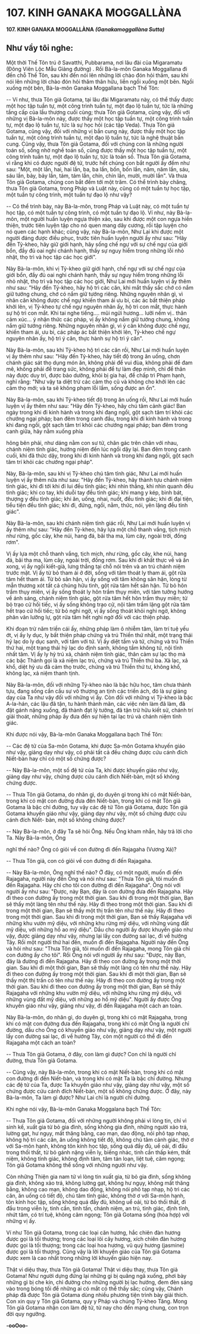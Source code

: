 # 107. KINH GANAKA MOGGALLÀNA

**107. KINH GANAKA MOGGALLÀNA**
***(Ganakamoggallàna Sutta)***

## Như vầy tôi nghe:

Một thời Thế Tôn trú ở Savatthi, Pubbarama, nơi lâu đài của Migaramatu (Ðông Viên Lộc Mẫu Giảng
đường) . Rồi Bà-la-môn Ganaka Moggallana đi đến chỗ Thế Tôn, sau khi đến nói lên những lời chào
đón hỏi thăm, sau khi nói lên những lời chào đón hỏi thăm thân hữu, liền ngồi xuống một bên. Ngồi
xuống một bên, Bà-la-môn Ganaka Moggallana bạch Thế Tôn:

-- Ví như, thưa Tôn giả Gotama, tại lâu đài Migaramatu này, có thể thấy được một học tập tuần tự, một
công trình tuần tự, một đạo lộ tuần tự, tức là những tầng cấp của lầu thượng cuối cùng; thưa Tôn giả
Gotama, cũng vậy, đối với những vị Bà-la-môn này, được thấy một học tập tuần tự, một công trình tuần
tự, một đạo lộ tuần tự, tức là sự học hỏi (các tập Veda). Thưa Tôn giả Gotama, cũng vậy, đối với những
vị bắn cung này, được thấy một học tập tuần tự, một công trình tuần tự, một đạo lộ tuần tự, tức là nghệ
thuật bắn cung. Cũng vậy, thưa Tôn giả Gotama, đối với chúng con là những người toán số, sống nhờ
nghề toán số, cũng được thấy một học tập tuần tự, một công trình tuần tự, một đạo lộ tuần tự, tức là toán
số. Thưa Tôn giả Gotama, vì rằng khi có được người đệ tử, trước hết chúng con bắt người ấy đếm như
sau: "Một, một lần, hai, hai lần, ba, ba lần, bốn, bốn lần, năm, năm lần, sáu, sáu lần, bảy, bảy lần, tám,
tám lần, chín, chín lần, mười, mười lần". Và thưa Tôn giả Gotama, chúng con bắt đếm tới một trăm. Có
thể trình bày chăng, thưa Tôn giả Gotama, trong Pháp và Luật này, cũng có một tuần tự học tập, một
tuần tự công trình, một tuần tự đạo lộ như vậy?

-- Có thể trình bày, này Bà-la-môn, trong Pháp và Luật này, có một tuần tự học tập, có một tuần tự công
trình, có một tuần tự đạo lộ. Ví như, này Bà-la-môn, một người huấn luyện ngựa thiện xảo, sau khi được
một con ngựa hiền thiện, trước tiên luyện tập cho nó quen mang dây cương, rồi tập luyện cho nó quen
các hạnh khác; cũng vậy, này Bà-la-môn, Như Lai khi được một người đáng được điều phục, trước tiên
huấn luyện người ấy như sau: "Hãy đến Tỷ-kheo, hãy giữ giới hạnh, hãy sống chế ngự với sự chế ngự
của giới bổn, đầy đủ oai nghi chánh hạnh, thấy sự nguy hiểm trong những lỗi nhỏ nhặt, thọ trì và học tập
các học giới".

Này Bà-la-môn, khi vị Tỷ-kheo giữ giới hạnh, chế ngự với sự chế ngự của giới bổn, đầy đủ oai nghi
chánh hạnh, thấy sự nguy hiểm trong những lỗi nhỏ nhặt, thọ trì và học tập các học giới, Như Lai mới
huấn luyện vị ấy thêm như sau: "Hãy đến Tỷ-kheo, hãy hộ trì các căn, khi mắt thấy sắc chớ có nắm giữ
tướng chung, chớ có nắm giữ tướng riêng. Những nguyên nhân gì, vì nhãn căn không được chế ngự
khiến tham ái ưu bi, các ác bất thiện pháp khởi lên, vị Tỷ-kheo tự chế ngự nguyên nhân ấy, hộ trì con
mắt, thực hành sự hộ trì con mắt. Khi tai nghe tiếng.... mũi ngửi hương... lưỡi nếm vị.. thân cảm xúc... ý
nhận thức các pháp, vị ấy không nắm giữ tướng chung, không nắm giữ tướng riêng. Những nguyên nhân
gì, vì ý căn không được chế ngự, khiến tham ái, ưu bi, các pháp ác bất thiện khởi lên, Tỷ-kheo chế ngự
nguyên nhân ấy, hộ trì ý căn, thực hành sự hộ trì ý căn".

Này Bà-la-môn, sau khi Tỷ-kheo hộ trì các căn rồi, Như Lai mới huấn luyện vị ấy thêm như sau: "Hãy
đến Tỷ-kheo, hãy tiết độ trong ăn uống, chơn chánh giác sát thọ dụng món ăn, không phải để vui đùa,
không phải để đam mê, không phải để trang sức, không phải để tự làm đẹp mình, chỉ để thân này được
duy trì, được bảo dưỡng, khỏi bị gia hại, để chấp trì Phạm hạnh, nghĩ rằng: "Như vậy ta diệt trừ các cảm
thọ cũ và không cho khởi lên các cảm thọ mới; và ta sẽ không phạm lỗi lầm, sống được an ổn".

Này Bà-la-môn, sau khi Tỷ-kheo tiết độ trong ăn uống rồi, Như Lai mới huấn luyện vị ấy thêm như sau:
"Hãy đến Tỷ-kheo, hãy chú tâm cảnh giác! Ban ngày trong khi đi kinh hành và trong khi đang ngồi, gột
sạch tâm trí khỏi các chướng ngại pháp; ban đêm trong canh đầu, trong khi đi kinh hành và trong khi
đang ngồi, gột sạch tâm trí khỏi các chướng ngại pháp; ban đêm trong canh giữa, hãy nằm xuống phía

hông bên phải, như dáng nằm con sư tử, chân gác trên chân với nhau, chánh niệm tỉnh giác, hướng niệm
đến lúc ngồi dậy lại. Ban đêm trong canh cuối, khi đã thức dậy, trong khi đi kinh hành và trong khi đang
ngồi, gột sạch tâm trí khỏi các chướng ngại pháp".

Này, Bà-la-môn, sau khi vị Tỷ-kheo chú tâm tỉnh giác, Như Lai mới huấn luyện vị ấy thêm nữa như sau:
"Hãy đến Tỷ-kheo, hãy thành tựu chánh niệm tỉnh giác, khi đi tới khi đi lui đều tỉnh giác; khi nhìn thẳng,
khi nhìn quanh đều tỉnh giác; khi co tay, khi duỗi tay đều tỉnh giác; khi mang y kép, bình bát, thượng y
đều tỉnh giác; khi ăn, uống, nhai, nuốt, đều tỉnh giác; khi đi đại tiện, tiểu tiện đều tỉnh giác; khi đi, đứng,
ngồi, nằm, thức, nói, yên lặng đều tỉnh giác".

Này Bà-la-môn, sau khi chánh niệm tỉnh giác rồi, Như Lai mới huấn luyện vị ấy thêm như sau: "Hãy
đến Tỷ-kheo, hãy lựa một chỗ thanh vắng, tịch mịch như rừng, gốc cây, khe núi, hang đá, bãi tha ma,
lùm cây, ngoài trời, đống rơm".

Vị ấy lựa một chỗ thanh vắng, tịch mịch, như rừng, gốc cây, khe núi, hang đá, bãi tha ma, lùm cây,
ngoài trời, đống rơm. Sau khi đi khất thực về và ăn xong, vị ấy ngồi kiết-già, lưng thẳng tại chỗ nói trên
và an trú chánh niệm trước mặt. Vị ấy từ bỏ tham ái ở đời, sống với tâm thoát ly tham ái, gột rửa tâm hết
tham ái. Từ bỏ sân hận, vị ấy sống với tâm không sân hận, lòng từ mẫn thương xót tất cả chúng hữu tình,
gột rửa tâm hết sân hận. Từ bỏ hôn trầm thụy miên, vị ấy sống thoát ly hôn trầm thụy miên, với tâm
tưởng hướng về ánh sáng, chánh niệm tỉnh giác, gột rửa tâm hết hôn trầm thụy miên; từ bỏ trạo cử hối
tiếc, vị ấy sống không trạo cử, nội tâm trầm lặng gột rửa tâm hết trạo cử hối tiếc; từ bỏ nghi ngờ, vị ấy
sống thoát khỏi nghi ngờ, không phân vân lưỡng lự, gột rửa tâm hết nghi ngờ đối với các thiện pháp.

Khi đoạn trừ năm triền cái ấy, những pháp làm ô nhiễm tâm, làm trí tuệ yếu ớt, vị ấy ly dục, ly bất thiện
pháp chứng và trú Thiền thứ nhất, một trạng thái hỷ lạc do ly dục sanh, với tầm với tứ. Vị ấy diệt tầm và
tứ, chứng và trú Thiền thứ hai, một trạng thái hỷ lạc do định sanh, không tầm không tứ, nội tĩnh nhất
tâm. Vị ấy ly hỷ trú xả, chánh niệm tỉnh giác, thân cảm sự lạc thọ mà các bậc Thánh gọi là xả niệm lạc
trú, chứng và trú Thiền thứ ba. Xả lạc, xả khổ, diệt hỷ ưu đã cảm thọ trước, chứng và trú Thiền thứ tư,
không khổ, không lạc, xả niệm thanh tịnh.

Này Bà-la-môn, đối với những Tỷ-kheo nào là bậc hữu học, tâm chưa thành tựu, đang sống cần cầu sự
vô thượng an tịnh các triền ách, đó là sự giảng dạy của Ta như vậy đối với những vị ấy. Còn đối với
những vị Tỷ-kheo là bậc A-la-hán, các lậu đã tận, tu hành thành mãn, các việc nên làm đã làm, đã đặt
gánh nặng xuống, đã thành đạt lý tưởng, đã tận trừ hữu kiết sử, chánh trí giải thoát, những pháp ấy đưa
đến sự hiện tại lạc trú và chánh niệm tỉnh giác.

Khi được nói vậy, Bà-la-môn Ganaka Moggallana bạch Thế Tôn:

-- Các đệ tử của Sa-môn Gotama, khi được Sa-môn Gotama khuyến giáo như vậy, giảng dạy như vậy, có
phải tất cả đều chứng được cứu cánh đích Niết-bàn hay chỉ có một số chứng được?

-- Này Bà-la-môn, một số đệ tử của Ta, khi được khuyến giáo như vậy, giảng dạy như vậy, chứng được
cứu cánh đích Niết-bàn, một số không chứng được.

-- Thưa Tôn giả Gotama, do nhân gì, do duyên gì trong khi có mặt Niết-bàn, trong khi có mặt con đường
đưa đến Niết-bàn, trong khi có mặt Tôn giả Gotama là bậc chỉ đường, tuy vậy các đệ tử Tôn giả Gotama,
được Tôn giả Gotama khuyến giáo như vậy, giảng dạy như vậy, một số chứng được cứu cánh đích Niết-
bàn, một số không chứng được?

-- Này Bà-la-môn, ở đây Ta sẽ hỏi Ông. Nếu Ông kham nhẫn, hãy trả lời cho Ta. Này Bà-la-môn, Ông

nghĩ thế nào? Ông có giỏi về con đường đi đến Rajagaha (Vương Xá)?

-- Thưa Tôn giả, con có giỏi về con đường đi đến Rajagaha.

-- Này Bà-la-môn, Ông nghĩ thế nào? Ở đây, có một người, muốn đi đến Rajagaha, người này đến Ông
và nói như sau: "Thưa Tôn giả, tôi muốn đi đến Rajagaha. Hãy chỉ cho tôi con đường đi đến Rajagaha".
Ông nói với người ấy như sau: "Ðược, này Bạn, đây là con đường đưa đến Rajagaha. Hãy đi theo con
đường ấy trong một thời gian. Sau khi đi trong một thời gian, Bạn sẽ thấy một làng tên như thế này. Hãy
đi theo trong một thời gian. Sau khi đi trong một thời gian, Bạn sẽ thấy một thị trấn tên như thế này. Hãy
đi theo trong một thời gian. Sau khi đi trong một thời gian, Bạn sẽ thấy Rajagaha với những khu vườn
mỹ diệu, với những khu rừng mỹ diệu, với những vùng đất mỹ diệu, với những hồ ao mỹ diệu". Dầu cho
người ấy được khuyến giáo như vậy, được giảng dạy như vậy, nhưng lại lấy con đường sai lạc, đi về
hướng Tây. Rồi một người thứ hai đến, muốn đi đến Rajagaha. Người này đến Ông và hỏi như sau:
"Thưa Tôn giả, tôi muốn đi đến Rajagaha, mong Tôn giả chỉ con đường ấy cho tôi". Rồi Ông nói với
người ấy như sau: "Ðược, này Bạn, đây là đường đi đến Rajagaha. Hãy đi theo con đường ấy trong một
thời gian. Sau khi đi một thời gian, Bạn sẽ thấy một làng có tên như thế này. Hãy đi theo con đường ấy
trong một thời gian. Sau khi đi một thời gian, Bạn sẽ thấy một thị trấn có tên như thế này. Hãy đi theo
con đường ấy trong một thời gian. Sau khi đi theo con đường ấy trong một thời gian, Bạn sẽ thấy
Rajagaha với những khu vườn mỹ diệu, với những khu rừng mỹ diệu, với những vùng đất mỹ diệu, với
những ao hồ mỹ diệu". Người ấy được Ông khuyến giáo như vậy, giảng như vậy, đi đến Rajagaha một
cách an toàn.

Này Bà-la-môn, do nhân gì, do duyên gì, trong khi có mặt Rajagaha, trong khi có mặt con đường đưa
đến Rajagaha, trong khi có mặt Ông là người chỉ đường, dầu cho Ông có khuyến giáo như vậy, giảng
dạy như vậy, một người lấy con đường sai lạc, đi về hướng Tây, còn một người có thể đi đến Rajagaha
một cách an toàn?

-- Thưa Tôn giả Gotama, ở đây, con làm gì được? Con chỉ là người chỉ đường, thưa Tôn giả Gotama.

-- Cũng vậy, này Bà-la-môn, trong khi có mặt Niết-bàn, trong khi có mặt con đường đi đến Niết-bàn, và
trong khi có mặt Ta là bậc chỉ đường. Nhưng các đệ tử của Ta, được Ta khuyến giáo như vậy, giảng dạy
như vậy, một số chứng được cứu cánh đích Niết-bàn, một số không chứng được. Ở đây, này Bà-la-môn,
Ta làm gì được? Như Lai chỉ là người chỉ đường.

Khi nghe nói vậy, Bà-la-môn Ganaka Moggalana bạch Thế Tôn:

-- Thưa Tôn giả Gotama, đối với những người không phải vì lòng tin, chỉ vì sinh kế, xuất gia từ bỏ gia
đình, sống không gia đình, những người xảo trá, lường gạt, hư ngụy, mất thăng bằng, cao mạn, dao
động, nói phô tạp nhạp, không hộ trì các căn, ăn uống không tiết độ, không chú tâm cảnh giác, thờ ơ với
Sa-môn hạnh, không tôn kính học tập, sống quá đầy đủ, uể oải, đi đầu trong thối thất, từ bỏ gánh nặng
viễn ly, biếng nhác, tinh cần thấp kém, thất niệm, không tỉnh giác, không định tâm, tâm tán loạn, liệt tuệ,
câm ngọng; Tôn giả Gotama không thể sống với những người như vậy.

Còn những Thiện gia nam tử vì lòng tin xuất gia, từ bỏ gia đình, sống không gia đình, không xảo trá,
không lường gạt, không hư ngụy, không mất thăng bằng, không cao mạn, không dao động, không nói
phô tạp nhạp, hộ trì các căn, ăn uống có tiết độ, chú tâm tỉnh giác, không thờ ơ với Sa-môn hạnh, tôn
kính học tập, sống không quá đầy đủ, không uể oải, từ bỏ thối thất, đi đầu trong viễn ly, tinh cần, tinh
tấn, chánh niệm, an trú, tỉnh giác, định tĩnh, nhứt tâm, có trí tuệ, không câm ngọng; Tôn giả Gotama
sống (hòa hợp) với những vị ấy.

Ví như Tôn giả Gotama, trong các loại căn hương, hắc chiên đàn hương được gọi là tối thượng; trong
các loại lõi cây hương, xích chiên đàn hương được gọi là tối thượng; trong các loại hoa hương, vũ quý
hương (jasmine) được gọi là tối thượng. Cũng vậy là lời khuyến giáo của Tôn giả Gotama được xem là
cao nhất trong những lời khuyến giáo hiện nay.

Thật vi diệu thay, thưa Tôn giả Gotama! Thật vi diệu thay, thưa Tôn giả Gotama! Như người dựng đứng
lại những gì bị quăng ngã xuống, phơi bày những gì bị che kín, chỉ đường cho những người bị lạc
hướng, đem đèn sáng vào trong bóng tối để những ai có mắt có thể thấy sắc; cũng vậy, Chánh pháp đã
được Tôn giả Gotama dùng nhiều phương tiện trình bày giải thích. Con xin quy y Tôn giả Gotama, quy
y Pháp và chúng Tỷ-kheo Tăng. Mong Tôn giả Gotama nhận con làm đệ tử, từ nay cho đến mạng chung,
con trọn đời quy ngưỡng.

**-ooOoo-**

